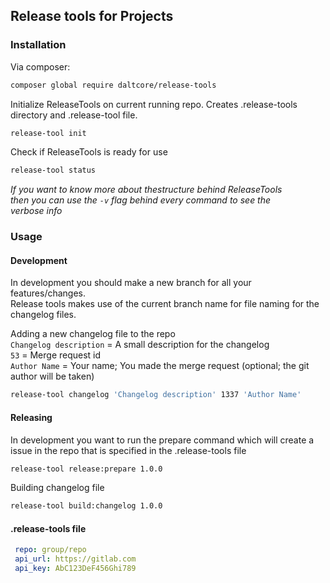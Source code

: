 ## Release tools for Projects

### Installation

Via composer:
```bash
composer global require daltcore/release-tools
```

Initialize ReleaseTools on current running repo. Creates .release-tools directory and .release-tool file.
```bash
release-tool init
```

Check if ReleaseTools is ready for use
```bash
release-tool status
```

_If you want to know more about thestructure behind ReleaseTools  
then you can use the `-v` flag behind every command to see the  
verbose info_

### Usage

#### Development  
In development you should make a new branch for all your features/changes.   
Release tools makes use of the current branch name for file naming for the changelog files.

Adding a new changelog file to the repo  
`Changelog description` = A small description for the changelog   
 `53` = Merge request id  
`Author Name` = Your name; You made the merge request  (optional; the git author will be taken)
```bash
release-tool changelog 'Changelog description' 1337 'Author Name' 
```

#### Releasing
In development you want to run the prepare command which will create a issue in the repo that is specified in the .release-tools file

```bash
release-tool release:prepare 1.0.0
```

Building changelog file 
```bash
release-tool build:changelog 1.0.0
```

#### .release-tools file
```yaml
 repo: group/repo
 api_url: https://gitlab.com
 api_key: AbC123DeF456Ghi789

```

